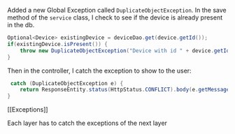 Added a new Global Exception called `DuplicateObjectException`. In the save method of the `service` class, I check to see if the device is already present in the db.
```java
Optional<Device> existingDevice = deviceDao.get(device.getId());  
if(existingDevice.isPresent()) {  
    throw new DuplicateObjectException("Device with id " + device.getId() + " already exists");  
}
```
 Then in the controller, I catch the exception to show to the user:
```java
 catch (DuplicateObjectException e) {  
    return ResponseEntity.status(HttpStatus.CONFLICT).body(e.getMessage());  
}
```

[[Exceptions]]

Each layer has to catch the exceptions of the next layer